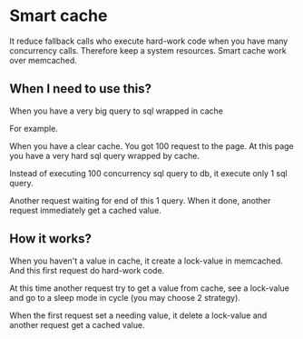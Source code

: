 Smart cache
===============

It reduce fallback calls who execute hard-work code when you have many concurrency calls. Therefore keep a system resources.
Smart cache work over memcached.



## When I need to use this?

When you have a very big query to sql wrapped in cache

For example.

When you have a clear cache. You got 100 request to the page. At this page you have a very hard sql query wrapped by cache.

Instead of executing 100 concurrency sql query to db, it execute only 1 sql query.

Another request waiting for end of this 1 query. When it done, another request immediately get a cached value.




## How it works?

When you haven't a value in cache, it create a lock-value in memcached. And this first request do hard-work code.

At this time another request try to get a value from cache, see a lock-value and go to a sleep mode in cycle (you may choose 2 strategy).

When the first request set a needing value, it delete a lock-value and another request get a cached value.

